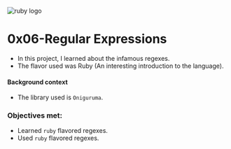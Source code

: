 ![ruby logo](https://www.ruby-lang.org/images/header-ruby-logo.png)
<h1> 0x06-Regular Expressions </h1>

* In this project, I learned about the infamous regexes.
* The flavor used was Ruby (An interesting introduction to the language).

<h4> Background context </h4>

* The library used is `Oniguruma`.

<h3> Objectives met: </h3>

* Learned `ruby` flavored regexes.
* Used `ruby` flavored regexes.
